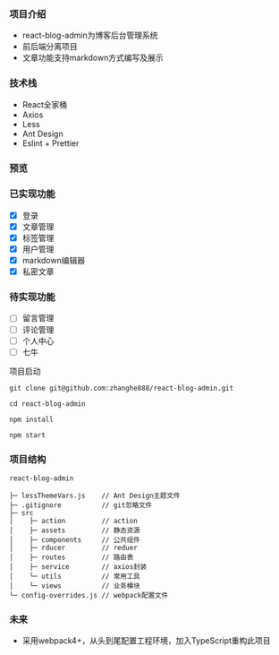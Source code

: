 ### 项目介绍
* react-blog-admin为博客后台管理系统
* 前后端分离项目
* 文章功能支持markdown方式编写及展示
### 技术栈
* React全家桶
* Axios
* Less
* Ant Design
* Eslint + Prettier
### 预览

### 已实现功能

- [x] 登录
- [x] 文章管理
- [x] 标签管理
- [x] 用户管理
- [x] markdown编辑器
- [x] 私密文章
### 待实现功能

- [ ] 留言管理
- [ ] 评论管理
- [ ] 个人中心
- [ ] 七牛

项目启动
```
git clone git@github.com:zhanghe888/react-blog-admin.git

cd react-blog-admin

npm install

npm start
```
### 项目结构
```
react-blog-admin

├─ lessThemeVars.js    // Ant Design主题文件
├─ .gitignore          // git忽略文件
├─ src
│    ├─ action         // action
│    ├─ assets         // 静态资源
│    ├─ components     // 公共组件
│    ├─ rducer         // reduer
│    ├─ routes         // 路由表
│    ├─ service        // axios封装
│    └─ utils          // 常用工具
│    └─ views          // 业务模块
└─ config-overrides.js // webpack配置文件
```

### 未来
* 采用webpack4+，从头到尾配置工程环境，加入TypeScript重构此项目